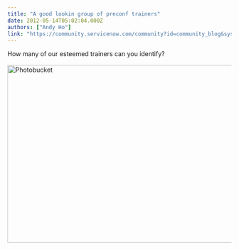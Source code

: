 ```yaml
---
title: "A good lookin group of preconf trainers"
date: 2012-05-14T05:02:04.000Z
authors: ["Andy Ho"]
link: "https://community.servicenow.com/community?id=community_blog&sys_id=955d6629dbd0dbc01dcaf3231f961929"
---
```

<p>How many of our esteemed trainers can you identify?<br/><br/><a href="http://s782.photobucket.com/albums/yy104/onegaucho/?action=view&amp;current=K12-PreConTrainers.jpg" rel="nofollow" target="_blank"><img alt="Photobucket" border="0" height="400" src="http://i782.photobucket.com/albums/yy104/onegaucho/K12-PreConTrainers.jpg" width="600"/></a></p>